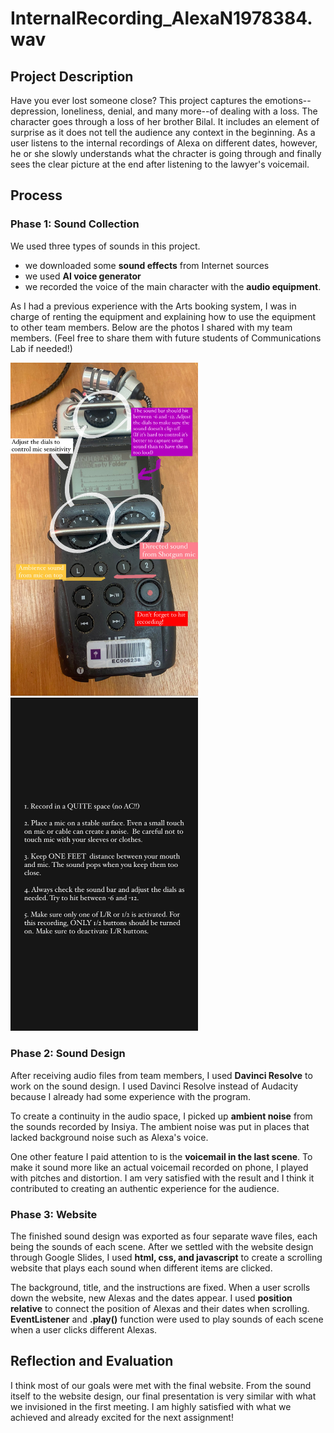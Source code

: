 # InternalRecording_AlexaN1978384.wav #
## Project Description ##
Have you ever lost someone close? This project captures the emotions--depression, loneliness, denial, and many more--of dealing with a loss. The character goes through a loss of her brother Bilal. It includes an element of surprise as it does not tell the audience any context in the beginning. As a user listens to the internal recordings of Alexa on different dates, however, he or she slowly understands what the chracter is going through and finally sees the clear picture at the end after listening to the lawyer's voicemail. 

## Process ##
### Phase 1: Sound Collection ###
We used three types of sounds in this project.
- we downloaded some **sound effects** from Internet sources
- we used **AI voice generator**
- we recorded the voice of the main character with the **audio equipment**. 

As I had a previous experience with the Arts booking system, I was in charge of renting the equipment and explaining how to use the equipment to other team members. Below are the photos I shared with my team members. (Feel free to share them with future students of Communications Lab if needed!)

<img src="images/documentation1.JPG" width="300"/> <img src="images/documentation2.JPG" width="300"/> 

### Phase 2: Sound Design ### 
After receiving audio files from team members, I used **Davinci Resolve** to work on the sound design. I used Davinci Resolve instead of Audacity because I already had some experience with the program. 

To create a continuity in the audio space, I picked up **ambient noise** from the sounds recorded by Insiya. The ambient noise was put in places that lacked background noise such as Alexa's voice. 

One other feature I paid attention to is the **voicemail in the last scene**. To make it sound more like an actual voicemail recorded on phone, I played with pitches and distortion. I am very satisfied with the result and I think it contributed to creating an authentic experience for the audience. 

### Phase 3: Website ###
The finished sound design was exported as four separate wave files, each being the sounds of each scene. After we settled with the website design through Google Slides, I used **html, css, and javascript** to create a scrolling website that plays each sound when different items are clicked. 

The background, title, and the instructions are fixed. When a user scrolls down the website, new Alexas and the dates appear. I used **position relative** to connect the position of Alexas and their dates when scrolling. **EventListener** and **.play()** function were used to play sounds of each scene when a user clicks different Alexas. 

## Reflection and Evaluation ##
I think most of our goals were met with the final website. From the sound itself to the website design, our final presentation is very similar with what we invisioned in the first meeting. I am highly satisfied with what we achieved and already excited for the next assignment! 
